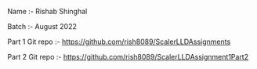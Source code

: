 Name :- Rishab Shinghal

Batch :- August 2022

Part 1 Git repo :- https://github.com/rish8089/ScalerLLDAssignments

Part 2 Git repo :- https://github.com/rish8089/ScalerLLDAssignment1Part2
